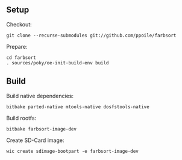 Setup
-----

Checkout:

```
git clone --recurse-submodules git://github.com/ppoile/farbsort
```

Prepare:
```
cd farbsort
. sources/poky/oe-init-build-env build
```

Build
-----

Build native dependencies:

```
bitbake parted-native mtools-native dosfstools-native
```

Build rootfs:

```
bitbake farbsort-image-dev
```

Create SD-Card image:

```
wic create sdimage-bootpart -e farbsort-image-dev
```

